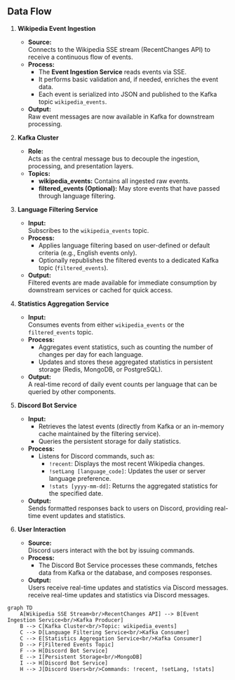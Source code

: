 ## Data Flow

1.  **Wikipedia Event Ingestion**

    -   **Source:**  
        Connects to the Wikipedia SSE stream (RecentChanges API) to receive a continuous flow of events.
    -   **Process:**
        -   The **Event Ingestion Service** reads events via SSE.
        -   It performs basic validation and, if needed, enriches the event data.
        -   Each event is serialized into JSON and published to the Kafka topic `wikipedia_events`.
    -   **Output:**  
        Raw event messages are now available in Kafka for downstream processing.
2.  **Kafka Cluster**

    -   **Role:**  
        Acts as the central message bus to decouple the ingestion, processing, and presentation layers.
    -   **Topics:**
        -   **wikipedia_events:** Contains all ingested raw events.
        -   **filtered_events (Optional):** May store events that have passed through language filtering.
3.  **Language Filtering Service**

    -   **Input:**  
        Subscribes to the `wikipedia_events` topic.
    -   **Process:**
        -   Applies language filtering based on user-defined or default criteria (e.g., English events only).
        -   Optionally republishes the filtered events to a dedicated Kafka topic (`filtered_events`).
    -   **Output:**  
        Filtered events are made available for immediate consumption by downstream services or cached for quick access.
4.  **Statistics Aggregation Service**

    -   **Input:**  
        Consumes events from either `wikipedia_events` or the `filtered_events` topic.
    -   **Process:**
        -   Aggregates event statistics, such as counting the number of changes per day for each language.
        -   Updates and stores these aggregated statistics in persistent storage (Redis, MongoDB, or PostgreSQL).
    -   **Output:**  
        A real-time record of daily event counts per language that can be queried by other components.
5.  **Discord Bot Service**

    -   **Input:**
        -   Retrieves the latest events (directly from Kafka or an in-memory cache maintained by the filtering service).
        -   Queries the persistent storage for daily statistics.
    -   **Process:**
        -   Listens for Discord commands, such as:
            -   `!recent`: Displays the most recent Wikipedia changes.
            -   `!setLang [language_code]`: Updates the user or server language preference.
            -   `!stats [yyyy-mm-dd]`: Returns the aggregated statistics for the specified date.
    -   **Output:**  
        Sends formatted responses back to users on Discord, providing real-time event updates and statistics.
6.  **User Interaction**

    -   **Source:**  
        Discord users interact with the bot by issuing commands.
    -   **Process:**
        -   The Discord Bot Service processes these commands, fetches data from Kafka or the database, and composes responses.
    -   **Output:**  
        Users receive real-time updates and statistics via Discord messages.
 receive real-time updates and statistics via Discord messages.

```mermaid
graph TD
    A[Wikipedia SSE Stream<br/>RecentChanges API] --> B[Event Ingestion Service<br/>Kafka Producer]
    B --> C[Kafka Cluster<br/>Topic: wikipedia_events]
    C --> D[Language Filtering Service<br/>Kafka Consumer]
    C --> E[Statistics Aggregation Service<br/>Kafka Consumer]
    D --> F[Filtered Events Topic]
    F --> H[Discord Bot Service]
    E --> I[Persistent Storage<br/>MongoDB]
    I --> H[Discord Bot Service]
    H --> J[Discord Users<br/>Commands: !recent, !setLang, !stats]
```